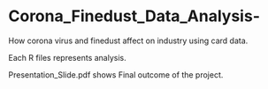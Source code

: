 # Corona_Finedust_Data_Analysis-
How corona virus and finedust affect on industry using card data. 

Each R files represents analysis.

Presentation_Slide.pdf shows Final outcome of the project.
